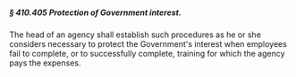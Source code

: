 ##### § 410.405 Protection of Government interest. #####

The head of an agency shall establish such procedures as he or she considers necessary to protect the Government's interest when employees fail to complete, or to successfully complete, training for which the agency pays the expenses.